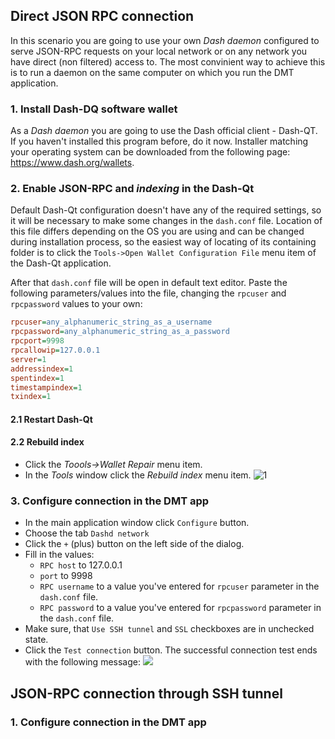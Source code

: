 ## Direct JSON RPC connection
In this scenario you are going to use your own _Dash daemon_ configured to serve JSON-RPC requests on your local network or on any network you have direct (non filtered) access to. The most convinient way to achieve this is to run a daemon on the same computer on which you run the DMT application. 

### 1. Install Dash-DQ software wallet
As a _Dash daemon_ you are going to use the Dash official client - Dash-QT. If you haven't installed this program before, do it now. Installer matching your operating system can be downloaded from the following page: https://www.dash.org/wallets.

### 2. Enable JSON-RPC and _indexing_ in the Dash-Qt
Default Dash-Qt configuration doesn't have any of the required settings, so it will be necessary to make some changes in the `dash.conf` file. Location of this file differs depending on the OS you are using and can be changed during installation process, so the easiest way of locating of its containing folder is to click the `Tools->Open Wallet Configuration File` menu item of the Dash-Qt application.  

After that `dash.conf` file will be open in default text editor. Paste the following parameters/values into the file, changing the `rpcuser` and `rpcpassword` values to your own:

```ini
rpcuser=any_alphanumeric_string_as_a_username
rpcpassword=any_alphanumeric_string_as_a_password
rpcport=9998
rpcallowip=127.0.0.1
server=1
addressindex=1
spentindex=1
timestampindex=1
txindex=1
```
  
#### 2.1 Restart Dash-Qt
#### 2.2 Rebuild index
 * Click the _Toools->Wallet Repair_ menu item.
 * In the _Tools_ window click the _Rebuild index_ menu item.
 ![1](dmt-config-rebuild-index.png)

 
### 3. Configure connection in the DMT app
 * In the main application window click `Configure` button. 
 * Choose the tab `Dashd network`
 * Click the `+` (plus) button on the left side of the dialog.
 * Fill in the values:
   * `RPC host` to 127.0.0.1
   * `port` to 9998
   * `RPC username` to a value you've entered for `rpcuser` parameter in the `dash.conf` file.
   * `RPC password` to a value you've entered for `rpcpassword` parameter in the `dash.conf` file.
 * Make sure, that `Use SSH tunnel` and `SSL` checkboxes are in unchecked state.
 * Click the `Test connection` button. The successful connection test ends with the following message:
 ![](dmt-conn-success.png)
 


## JSON-RPC connection through SSH tunnel

### 1. Configure connection in the DMT app

